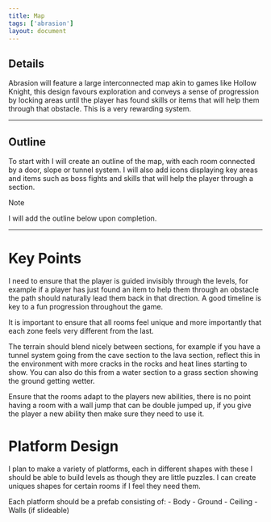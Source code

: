 ```yaml
---
title: Map
tags: ['abrasion']
layout: document
---
```

## Details
Abrasion will feature a large interconnected map akin to games like Hollow Knight, this design favours exploration and conveys a sense of progression by locking areas until the player has found skills or items that will help them through that obstacle. This is a very rewarding system.

---

## Outline
To start with I will create an outline of the map, with each room connected by a door, slope or tunnel system. I will also add icons displaying key areas and items such as boss fights and skills that will help the player through a section.

> [!NOTE]
> I will add the outline below upon completion.

---

# Key Points
I need to ensure that the player is guided invisibly through the levels, for example if a player has just found an item to help them through an obstacle the path should naturally lead them back in that direction. A good timeline is key to a fun progression throughout the game.

It is important to ensure that all rooms feel unique and more importantly that each zone feels very different from the last.

The terrain should blend nicely between sections, for example if you have a tunnel system going from the cave section to the lava section, reflect this in the environment with more cracks in the rocks and heat lines starting to show. You can also do this from a water section to a grass section showing the ground getting wetter.

Ensure that the rooms adapt to the players new abilities, there is no point having a room with a wall jump that can be double jumped up, if you give the player a new ability then make sure they need to use it.

# Platform Design
I plan to make a variety of platforms, each in different shapes with these I should be able to build levels as though they are little puzzles. I can create uniques shapes for certain rooms if I feel they need them.

Each platform should be a prefab consisting of:
	- Body
	- Ground
	- Ceiling
	- Walls (if slideable)